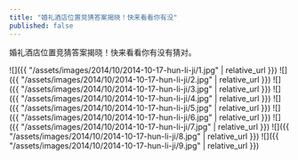 ```yaml
---
title: "婚礼酒店位置竞猜答案揭晓！快来看看你有没"
published: false
---
```

婚礼酒店位置竞猜答案揭晓！快来看看你有没有猜对。



![]({{ "/assets/images/2014/10/2014-10-17-hun-li-ji/1.jpg" | relative_url }})
![]({{ "/assets/images/2014/10/2014-10-17-hun-li-ji/2.jpg" | relative_url }})
![]({{ "/assets/images/2014/10/2014-10-17-hun-li-ji/3.jpg" | relative_url }})
![]({{ "/assets/images/2014/10/2014-10-17-hun-li-ji/4.jpg" | relative_url }})
![]({{ "/assets/images/2014/10/2014-10-17-hun-li-ji/5.jpg" | relative_url }})
![]({{ "/assets/images/2014/10/2014-10-17-hun-li-ji/6.jpg" | relative_url }})
![]({{ "/assets/images/2014/10/2014-10-17-hun-li-ji/7.jpg" | relative_url }})
![]({{ "/assets/images/2014/10/2014-10-17-hun-li-ji/8.jpg" | relative_url }})
![]({{ "/assets/images/2014/10/2014-10-17-hun-li-ji/9.jpg" | relative_url }})
